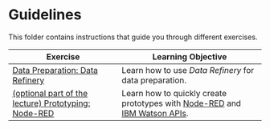 # Guidelines

This folder contains instructions that guide you through different exercises.

| Exercise | Learning Objective |
|----------|--------------------|
| [Data Preparation: Data Refinery](./data-refinery) | Learn how to use _Data Refinery_ for data preparation. |
| [(optional part of the lecture) Prototyping: Node-RED](./node-red) | Learn how to quickly create prototypes with [Node-RED](https://nodered.org/) and [IBM Watson APIs](https://www.ibm.com/watson/products-services). | 

